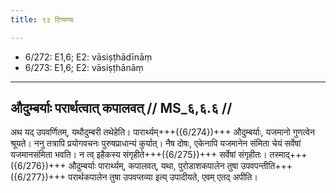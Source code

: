 ```yaml
---
title: ९३ टिप्पण्यः

---
```

- 6/272: E1,6; E2: vāsiṣṭhādīnāṃ
- 6/273: E1,6; E2: vāsiṣṭhānāṃ

____________________________________________


## औदुम्बर्याः परार्थत्वात् कपालवत् // MS_६,६.६ //

अथ यद् उपवर्णितम्, यथौदुम्बरी तथेहेति। पारार्थ्यम्+++({6/274})+++ औदुम्बर्याः, यजमानो गुणत्वेन श्रूयते। ननु तत्रापि प्रयोगवचनः पुरुषप्राधान्यं कुर्यात्। नैष दोषः, एकेनापि यजमानेन संमिता चेयं सर्वेषां यजमानसंमिता भवति। न त्व् इहैकस्य संगृहीते+++({6/275})+++ सर्वेषां संगृहीतः। तस्माद्+++({6/276})+++ औदुम्बर्याः पारार्थ्यम्, कपालवत्, यथा, पुरोडाशकपालेन तुषा उपवपन्तीति+++({6/277})+++ परार्थकपालेन तुषा उपवप्तव्या इत्य् उपादीयते, एवम् एतद् अपीति।
